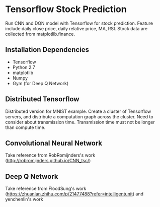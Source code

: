 # Tensorflow Stock Prediction
Run CNN and DQN model with Tensorflow for stock prediction. 
Feature include daily close price, daily relative price, MA, RSI.
Stock data are collected from matplotlib.finance.

## Installation Dependencies
 - Tensorflow
 - Python 2.7
 - matplotlib
 - Numpy
 - Gym (for Deep Q Network)

## Distributed Tensorflow
Distributed version for MNIST example.
Create a cluster of Tensorflow servers, and distribute a computation graph across the cluster.
Need to consider about transmission time. Transmission time must not be longer than compute time.

## Convolutional Neural Network
Take reference from RobRomijnders's work (http://robromijnders.github.io/CNN_tsc/)

## Deep Q Network
Take reference from FloodSung's work (https://zhuanlan.zhihu.com/p/21477488?refer=intelligentunit) and yenchenlin's work

